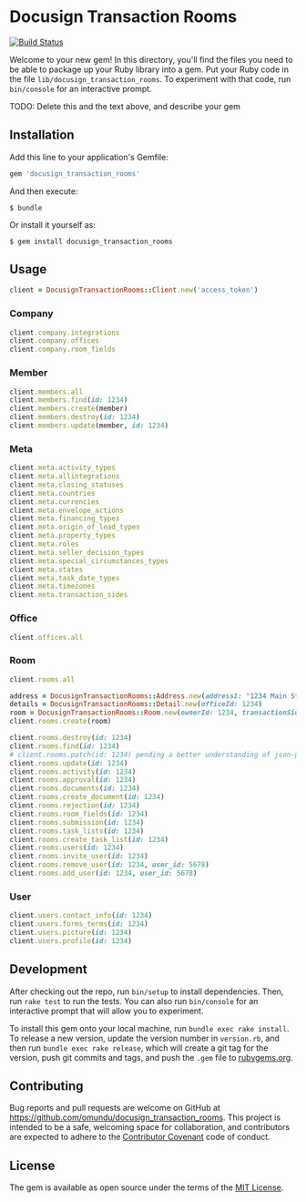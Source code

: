 # Docusign Transaction Rooms

[![Build Status](https://travis-ci.org/omundu/docusign_transaction_rooms.svg?branch=master)](https://travis-ci.org/omundu/docusign_transaction_rooms)

Welcome to your new gem! In this directory, you'll find the files you need to be able to package up your Ruby library into a gem. Put your Ruby code in the file `lib/docusign_transaction_rooms`. To experiment with that code, run `bin/console` for an interactive prompt.

TODO: Delete this and the text above, and describe your gem

## Installation

Add this line to your application's Gemfile:

```ruby
gem 'docusign_transaction_rooms'
```

And then execute:

    $ bundle

Or install it yourself as:

    $ gem install docusign_transaction_rooms

## Usage

```ruby
client = DocusignTransactionRooms::Client.new('access_token')
```
### Company
```ruby
client.company.integrations
client.company.offices
client.company.room_fields
```

### Member
```ruby
client.members.all
client.members.find(id: 1234)
client.members.create(member)
client.members.destroy(id: 1234)
client.members.update(member, id: 1234)
```

### Meta
```ruby
client.meta.activity_types
client.meta.allintegrations
client.meta.closing_statuses
client.meta.countries
client.meta.currencies
client.meta.envelope_actions
client.meta.financing_types
client.meta.origin_of_lead_types
client.meta.property_types
client.meta.roles
client.meta.seller_decision_types
client.meta.special_circumstances_types
client.meta.states
client.meta.task_date_types
client.meta.timezones
client.meta.transaction_sides
```

### Office
```ruby
client.offices.all
```

### Room
```ruby
client.rooms.all

address = DocusignTransactionRooms::Address.new(address1: "1234 Main Street", city: "Smallville", stateId: "US-KS", countryId: "US")
details = DocusignTransactionRooms::Detail.new(officeId: 1234)
room = DocusignTransactionRooms::Room.new(ownerId: 1234, transactionSideId: "sell", roomName: "Clark Kent Flying School", roleId: "title", address: address, details: details)
client.rooms.create(room)

client.rooms.destroy(id: 1234)
client.rooms.find(id: 1234)
# client.rooms.patch(id: 1234) pending a better understanding of json-patch
client.rooms.update(id: 1234)
client.rooms.activity(id: 1234)
client.rooms.approval(id: 1234)
client.rooms.documents(id: 1234)
client.rooms.create_document(id: 1234)
client.rooms.rejection(id: 1234)
client.rooms.room_fields(id: 1234)
client.rooms.submission(id: 1234)
client.rooms.task_lists(id: 1234)
client.rooms.create_task_list(id: 1234)
client.rooms.users(id: 1234)
client.rooms.invite_user(id: 1234)
client.rooms.remove_user(id: 1234, user_id: 5678)
client.rooms.add_user(id: 1234, user_id: 5678)
```

### User
```ruby
client.users.contact_info(id: 1234)
client.users.forms_terms(id: 1234)
client.users.picture(id: 1234)
client.users.profile(id: 1234)
```

## Development

After checking out the repo, run `bin/setup` to install dependencies. Then, run `rake test` to run the tests. You can also run `bin/console` for an interactive prompt that will allow you to experiment.

To install this gem onto your local machine, run `bundle exec rake install`. To release a new version, update the version number in `version.rb`, and then run `bundle exec rake release`, which will create a git tag for the version, push git commits and tags, and push the `.gem` file to [rubygems.org](https://rubygems.org).

## Contributing

Bug reports and pull requests are welcome on GitHub at https://github.com/omundu/docusign_transaction_rooms. This project is intended to be a safe, welcoming space for collaboration, and contributors are expected to adhere to the [Contributor Covenant](http://contributor-covenant.org) code of conduct.


## License

The gem is available as open source under the terms of the [MIT License](http://opensource.org/licenses/MIT).
